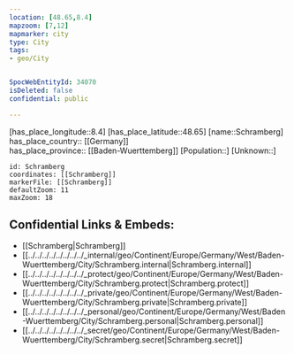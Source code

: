 ```yaml
---
location: [48.65,8.4] 
mapzoom: [7,12] 
mapmarker: city 
type: City
tags:
- geo/City


SpocWebEntityId: 34070
isDeleted: false
confidential: public

---
```

[has_place_longitude::8.4] 
[has_place_latitude::48.65] 
[name::Schramberg] 
has_place_country:: [[Germany]]  
has_place_province:: [[Baden-Wuerttemberg]] 
[Population::] 
[Unknown::] 


```leaflet
id: Schramberg
coordinates: [[Schramberg]] 
markerFile: [[Schramberg]] 
defaultZoom: 11 
maxZoom: 18
```


## Confidential Links & Embeds: 
- [[Schramberg|Schramberg]]  
- [[../../../../../../../../_internal/geo/Continent/Europe/Germany/West/Baden-Wuerttemberg/City/Schramberg.internal|Schramberg.internal]] 
- [[../../../../../../../../_protect/geo/Continent/Europe/Germany/West/Baden-Wuerttemberg/City/Schramberg.protect|Schramberg.protect]] 
- [[../../../../../../../../_private/geo/Continent/Europe/Germany/West/Baden-Wuerttemberg/City/Schramberg.private|Schramberg.private]] 
- [[../../../../../../../../_personal/geo/Continent/Europe/Germany/West/Baden-Wuerttemberg/City/Schramberg.personal|Schramberg.personal]] 
- [[../../../../../../../../_secret/geo/Continent/Europe/Germany/West/Baden-Wuerttemberg/City/Schramberg.secret|Schramberg.secret]] 
